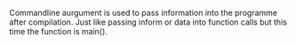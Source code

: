 Commandline aurgument is used to pass information into the programme after compilation. Just like passing inform or data into function calls but this time the function is main().
